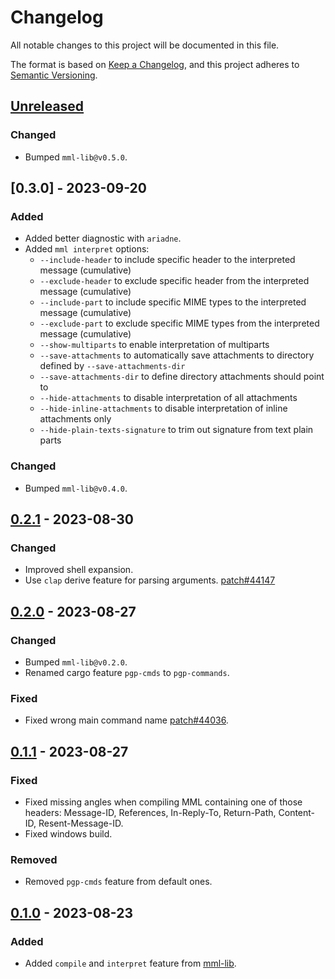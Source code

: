 # Changelog

All notable changes to this project will be documented in this file.

The format is based on [Keep a Changelog](https://keepachangelog.com/en/1.0.0/),
and this project adheres to [Semantic Versioning](https://semver.org/spec/v2.0.0.html).

## [Unreleased]

### Changed

- Bumped `mml-lib@v0.5.0`.

## [0.3.0] - 2023-09-20

### Added

- Added better diagnostic with `ariadne`.
- Added `mml interpret` options:
  - `--include-header` to include specific header to the interpreted message (cumulative)
  - `--exclude-header` to exclude specific header from the interpreted message (cumulative)
  - `--include-part` to include specific MIME types to the interpreted message (cumulative)
  - `--exclude-part` to exclude specific MIME types from the interpreted message (cumulative)
  - `--show-multiparts` to enable interpretation of multiparts
  - `--save-attachments` to automatically save attachments to directory defined by `--save-attachments-dir`
  - `--save-attachments-dir` to define directory attachments should point to
  - `--hide-attachments` to disable interpretation of all attachments
  - `--hide-inline-attachments` to disable interpretation of inline attachments only
  - `--hide-plain-texts-signature` to trim out signature from text plain parts

### Changed

- Bumped `mml-lib@v0.4.0`.

## [0.2.1] - 2023-08-30

### Changed

- Improved shell expansion.
- Use `clap` derive feature for parsing arguments. [patch#44147]

## [0.2.0] - 2023-08-27

### Changed

- Bumped `mml-lib@v0.2.0`.
- Renamed cargo feature `pgp-cmds` to `pgp-commands`.

### Fixed

- Fixed wrong main command name [patch#44036].

## [0.1.1] - 2023-08-27

### Fixed

- Fixed missing angles when compiling MML containing one of those headers: Message-ID, References, In-Reply-To, Return-Path, Content-ID, Resent-Message-ID.
- Fixed windows build.

### Removed

- Removed `pgp-cmds` feature from default ones.

## [0.1.0] - 2023-08-23

### Added

- Added `compile` and `interpret` feature from [mml-lib].

[mml-lib]: https://crates.io/crates/mml-lib

[patch#44036]: https://lists.sr.ht/~soywod/pimalaya/patches/44036
[patch#44147]: https://lists.sr.ht/~soywod/pimalaya/patches/44147

[Unreleased]: https://github.com/soywod/mml/compare/v0.2.1...master
[0.2.1]: https://github.com/soywod/mml/compare/v0.2.0...v0.2.1
[0.2.0]: https://github.com/soywod/mml/compare/v0.1.1...v0.2.0
[0.1.1]: https://github.com/soywod/mml/compare/v0.1.0...v0.1.1
[0.1.0]: https://github.com/soywod/mml/releases/tag/v0.1.0
